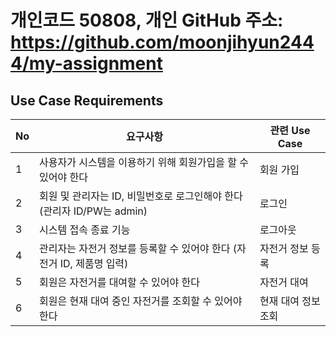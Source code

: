 # 개인코드 50808, 개인 GitHub 주소: https://github.com/moonjihyun2444/my-assignment

## Use Case Requirements

| No | 요구사항 | 관련 Use Case |
|---|---|---|
| 1 | 사용자가 시스템을 이용하기 위해 회원가입을 할 수 있어야 한다 | 회원 가입 |
| 2 | 회원 및 관리자는 ID, 비밀번호로 로그인해야 한다 (관리자 ID/PW는 admin) | 로그인 |
| 3 | 시스템 접속 종료 기능 | 로그아웃 |
| 4 | 관리자는 자전거 정보를 등록할 수 있어야 한다 (자전거 ID, 제품명 입력) | 자전거 정보 등록 |
| 5 | 회원은 자전거를 대여할 수 있어야 한다 | 자전거 대여 |
| 6 | 회원은 현재 대여 중인 자전거를 조회할 수 있어야 한다 | 현재 대여 정보 조회 |
